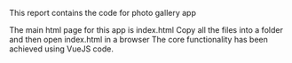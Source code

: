
This report contains the code for photo gallery app

The main html page for this app is index.html
Copy all the files into a folder and then open index.html in a browser
The core functionality has been achieved using VueJS code.


